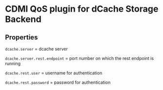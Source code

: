 CDMI QoS plugin for dCache Storage Backend
======================================

Properties
---------------------

`dcache.server` = dcache server

`dcache.server.rest.endpoint` = port number on which the rest endpoint is running

`dcache.rest.user` = username for authentication

`dcache.rest.password` = password for authentication
